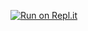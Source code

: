 [![Run on Repl.it](https://repl.it/badge/github/TheFoppian/Text-Based-RPG)](https://repl.it/github/TheFoppian/Text-Based-RPG)